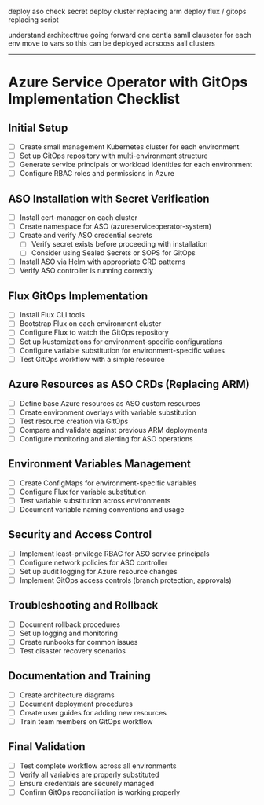 deploy aso check secret
deploy cluster replacing arm
deploy flux / gitops replacing script

understand architecttrue going forward one centla samll clauseter for each env
move to vars so this can be deployed acrsooss aall clusters

---
# Azure Service Operator with GitOps Implementation Checklist

## Initial Setup

- [ ] Create small management Kubernetes cluster for each environment
- [ ] Set up GitOps repository with multi-environment structure
- [ ] Generate service principals or workload identities for each environment
- [ ] Configure RBAC roles and permissions in Azure

## ASO Installation with Secret Verification

- [ ] Install cert-manager on each cluster
- [ ] Create namespace for ASO (azureserviceoperator-system)
- [ ] Create and verify ASO credential secrets
  - [ ] Verify secret exists before proceeding with installation
  - [ ] Consider using Sealed Secrets or SOPS for GitOps
- [ ] Install ASO via Helm with appropriate CRD patterns
- [ ] Verify ASO controller is running correctly

## Flux GitOps Implementation

- [ ] Install Flux CLI tools
- [ ] Bootstrap Flux on each environment cluster
- [ ] Configure Flux to watch the GitOps repository
- [ ] Set up kustomizations for environment-specific configurations
- [ ] Configure variable substitution for environment-specific values
- [ ] Test GitOps workflow with a simple resource

## Azure Resources as ASO CRDs (Replacing ARM)

- [ ] Define base Azure resources as ASO custom resources
- [ ] Create environment overlays with variable substitution
- [ ] Test resource creation via GitOps
- [ ] Compare and validate against previous ARM deployments
- [ ] Configure monitoring and alerting for ASO operations

## Environment Variables Management

- [ ] Create ConfigMaps for environment-specific variables
- [ ] Configure Flux for variable substitution
- [ ] Test variable substitution across environments
- [ ] Document variable naming conventions and usage

## Security and Access Control

- [ ] Implement least-privilege RBAC for ASO service principals
- [ ] Configure network policies for ASO controller
- [ ] Set up audit logging for Azure resource changes
- [ ] Implement GitOps access controls (branch protection, approvals)

## Troubleshooting and Rollback

- [ ] Document rollback procedures
- [ ] Set up logging and monitoring
- [ ] Create runbooks for common issues
- [ ] Test disaster recovery scenarios

## Documentation and Training

- [ ] Create architecture diagrams
- [ ] Document deployment procedures
- [ ] Create user guides for adding new resources
- [ ] Train team members on GitOps workflow

## Final Validation

- [ ] Test complete workflow across all environments
- [ ] Verify all variables are properly substituted
- [ ] Ensure credentials are securely managed
- [ ] Confirm GitOps reconciliation is working properly
